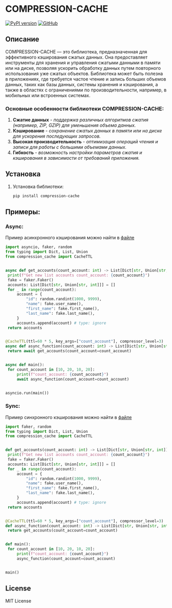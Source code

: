 # COMPRESSION-CACHE


[![PyPI version](https://img.shields.io/pypi/v/compression-cache.svg)](https://pypi.python.org/pypi/compression-cache) 
[![GitHub](https://img.shields.io/github/stars/AMarsel2551/compression-cache?style=social)](https://github.com/AMarsel2551/compression-cache)


## Описание
COMPRESSION-CACHE — это библиотека, предназначенная для эффективного кэширования сжатых данных. Она предоставляет инструменты для хранения и управления сжатыми данными в памяти или на диске, позволяя ускорить обработку данных путем повторного использования уже сжатых объектов. Библиотека может быть полезна в приложениях, где требуется частое чтение и запись больших объемов данных, таких как базы данных, системы хранения и кэширования, а также в областях с ограничениями по производительности, например, в мобильных или встроенных системах.

### Основные особенности библиотеки COMPRESSION-CACHE:
   1. **Сжатие данных** - _поддержка различных алгоритмов сжатия (например, ZIP, GZIP) для уменьшения объема данных._
   2. **Кэширование** - _сохранение сжатых данных в памяти или на диске для ускорения последующих запросов._
   3. **Высокая производительность** - _оптимизация операций чтения и записи для работы с большими объемами данных._
   4. **Гибкость** - _возможность настройки параметров сжатия и кэширования в зависимости от требований приложения._


## Установка
1. Установка библиотеки:
   ```bash
   pip install compression-cache

## Примеры:

### Async:
Пример асинхронного кэширования можно найти в [файле](https://github.com/AMarsel2551/compression-cache/blob/main/examples/example_async.py)
   ```python
import asyncio, faker, random
from typing import Dict, List, Union
from compression_cache import CacheTTL


async def get_accounts(count_account: int) -> List[Dict[str, Union[str, int]]]:
    print(f"Get new list accounts count_account: {count_account}")
    fake = faker.Faker()
    accounts: List[Dict[str, Union[str, int]]] = []
    for _ in range(count_account):
        account = {
            "id": random.randint(1000, 9999),
            "name": fake.user_name(),
            "first_name": fake.first_name(),
            "last_name": fake.last_name(),
        }
        accounts.append(account) # type: ignore
    return accounts


@CacheTTL(ttl=60 * 5, key_args=["count_account"], compressor_level=3)
async def async_function(count_account: int) -> List[Dict[str, Union[str, int]]]:
    return await get_accounts(count_account=count_account)


async def main():
    for count_account in [10, 20, 10, 20]:
        print(f"count_account: {count_account}")
        await async_function(count_account=count_account)


asyncio.run(main())

   ```


### Sync:
Пример синхронного кэширования можно найти в [файле](https://github.com/AMarsel2551/compression-cache/blob/main/examples/example_sync.py)
   ```python
import faker, random
from typing import Dict, List, Union
from compression_cache import CacheTTL


def get_accounts(count_account: int) -> List[Dict[str, Union[str, int]]]:
    print(f"Get new list accounts count_account: {count_account}")
    fake = faker.Faker()
    accounts: List[Dict[str, Union[str, int]]] = []
    for _ in range(count_account):
        account = {
            "id": random.randint(1000, 9999),
            "name": fake.user_name(),
            "first_name": fake.first_name(),
            "last_name": fake.last_name(),
        }
        accounts.append(account) # type: ignore
    return accounts


@CacheTTL(ttl=60 * 5, key_args=["count_account"], compressor_level=3)
def async_function(count_account: int) -> List[Dict[str, Union[str, int]]]:
    return get_accounts(count_account=count_account)


def main():
    for count_account in [10, 20, 10, 20]:
        print(f"count_account: {count_account}")
        async_function(count_account=count_account)


main()

```


License
-------

MIT License